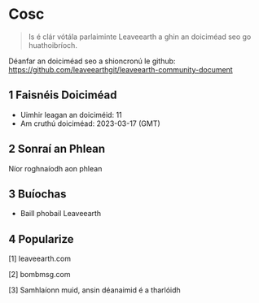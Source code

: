 # Cosc

>Is é clár vótála parlaiminte Leaveearth a ghin an doiciméad seo go huathoibríoch.

Déanfar an doiciméad seo a shioncronú le github: https://github.com/leaveearthgit/leaveearth-community-document

## 1 Faisnéis Doiciméad

- Uimhir leagan an doiciméid: 11
- Am cruthú doiciméad: 2023-03-17 (GMT)

## 2 Sonraí an Phlean

Níor roghnaíodh aon phlean

## 3 Buíochas
* Baill phobail Leaveearth

## 4 Popularize
[1] leaveearth.com

[2] bombmsg.com

[3] Samhlaíonn muid, ansin déanaimid é a tharlóidh